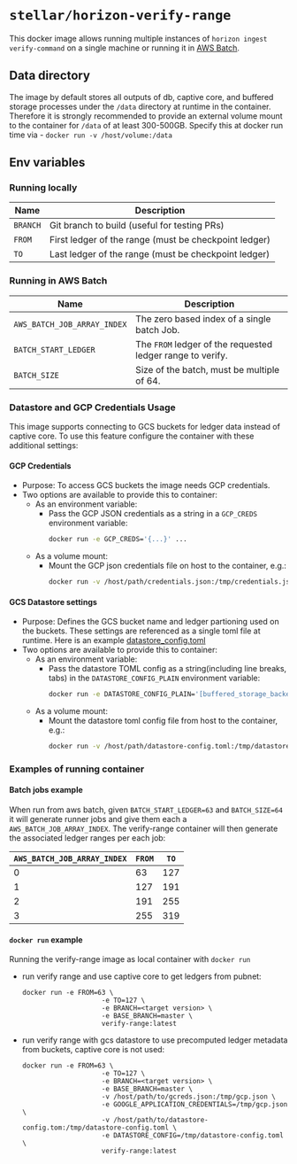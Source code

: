# `stellar/horizon-verify-range`

This docker image allows running multiple instances of `horizon ingest verify-command` on a single machine or running it in [AWS Batch](https://aws.amazon.com/batch/).

## Data directory
The image by default stores all outputs of db, captive core, and buffered storage processes
under the `/data` directory at runtime in the container. Therefore it is strongly recommended
to provide an external volume mount to the container for `/data` of at least 300-500GB. Specify this at docker run time via - `docker run -v /host/volume:/data`

## Env variables

### Running locally

| Name     | Description                                           |
|----------|-------------------------------------------------------|
| `BRANCH` | Git branch to build (useful for testing PRs)          |
| `FROM`   | First ledger of the range (must be checkpoint ledger) |
| `TO`     | Last ledger of the range (must be checkpoint ledger)  |

### Running in AWS Batch

| Name                        | Description                                                          |
|-----------------------------|----------------------------------------------------------------------|
| `AWS_BATCH_JOB_ARRAY_INDEX` | The zero based index of a single batch Job.                          |
| `BATCH_START_LEDGER`        | The `FROM` ledger of the requested ledger range to verify.           |
| `BATCH_SIZE`                | Size of the batch, must be multiple of 64.                           |


### Datastore and GCP Credentials Usage

This image supports connecting to GCS buckets for ledger data instead of captive core. To use this feature configure the container with these additional settings:

#### GCP Credentials
- Purpose: To access GCS buckets the image needs GCP credentials. 
- Two options are available to provide this to container:
  - As an environment variable:
    - Pass the GCP JSON credentials as a string in a `GCP_CREDS` environment variable:
      ```sh
      docker run -e GCP_CREDS='{...}' ...
      ```
  - As a volume mount:
    - Mount the GCP json credentials file on host to the container, e.g.:
      ```sh
      docker run -v /host/path/credentials.json:/tmp/credentials.json -e GOOGLE_APPLICATION_CREDENTIALS=/tmp/credentials.json ...
      ```

#### GCS Datastore settings
- Purpose: Defines the GCS bucket name and ledger partioning used on the buckets. These settings are referenced as a single toml file at runtime. Here is an example [datastore_config.toml](../../../galexie/config.example.toml)
- Two options are available to provide this to container:
  - As an environment variable:
    - Pass the datastore TOML config as a string(including line breaks, tabs) in the `DATASTORE_CONFIG_PLAIN` environment variable:
      ```sh
      docker run -e DATASTORE_CONFIG_PLAIN='[buffered_storage_backend_config]\nbuffer_size = 5\n ...' 
      ```
  - As a volume mount:
    - Mount the datastore toml config file from host to the container, e.g.:
      ```sh
      docker run -v /host/path/datastore-config.toml:/tmp/datastore-config.toml -e DATASTORE_CONFIG=/tmp/datastore-config.toml 
      ```

### Examples of running container

#### Batch jobs example
When run from aws batch, given `BATCH_START_LEDGER=63` and `BATCH_SIZE=64`
it will generate runner jobs and give them each a  `AWS_BATCH_JOB_ARRAY_INDEX`. 
The verify-range container will then generate the associated ledger ranges per each job:

| `AWS_BATCH_JOB_ARRAY_INDEX` | `FROM` | `TO` |
|-----------------------------|--------|------|
| 0                           | 63     | 127  |
| 1                           | 127    | 191  |
| 2                           | 191    | 255  |
| 3                           | 255    | 319  |

#### `docker run` example
Running the verify-range image as local container with `docker run`
* run verify range and use captive core to get ledgers from pubnet:
  ```
  docker run -e FROM=63 \
                      -e TO=127 \
                      -e BRANCH=<target version> \
                      -e BASE_BRANCH=master \
                      verify-range:latest
  ```  
* run verify range with gcs datastore to use precomputed ledger metadata from buckets, captive core is not used:
  ```
  docker run -e FROM=63 \
                      -e TO=127 \
                      -e BRANCH=<target version> \
                      -e BASE_BRANCH=master \
                      -v /host/path/to/gcreds.json:/tmp/gcp.json \
                      -e GOOGLE_APPLICATION_CREDENTIALS=/tmp/gcp.json \
                      -v /host/path/to/datastore-config.tom:/tmp/datastore-config.toml \
                      -e DATASTORE_CONFIG=/tmp/datastore-config.toml \
                      verify-range:latest
  ```  
